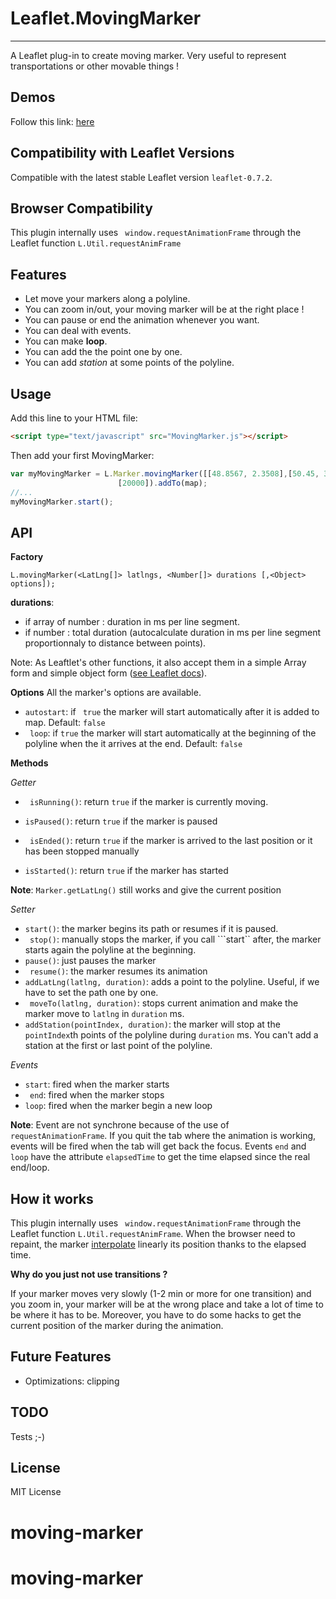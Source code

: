 Leaflet.MovingMarker
====================
----------


A Leaflet plug-in to create moving marker. Very useful to represent transportations or other movable things !

Demos
--------
Follow this link: [here](http://ewoken.github.io/Leaflet.MovingMarker)

Compatibility with Leaflet Versions
-----------------------------------

Compatible with the latest stable Leaflet version `leaflet-0.7.2`.

Browser Compatibility
-----------------------------------
This plugin internally uses ``` window.requestAnimationFrame``` through the Leaflet function ```L.Util.requestAnimFrame```

Features
--------

* Let move your markers along a polyline.
* You can zoom in/out, your moving marker will be at the right place ! 
* You can pause or end the animation whenever you want.
* You can deal with events.
* You can make **loop**.
* You can add the the point one by one.
* You can add *station* at some points of the polyline.

Usage
-----
Add this line to your HTML file:
```html
<script type="text/javascript" src="MovingMarker.js"></script>
```

Then add your first MovingMarker:

```javascript
var myMovingMarker = L.Marker.movingMarker([[48.8567, 2.3508],[50.45, 30.523333]],
						[20000]).addTo(map);
//...
myMovingMarker.start();
```

API
----

**Factory**
```
L.movingMarker(<LatLng[]> latlngs, <Number[]> durations [,<Object> options]);
```

**durations**:
*   if array of number : duration in ms per line segment.
*   if number : total duration (autocalculate duration in ms per line segment proportionnaly to distance between points).


Note: As Leaftlet's other functions, it also accept them in a simple Array form and simple object form ([see Leaflet docs](http://leafletjs.com/reference.html#latlng)).

**Options**
All the marker's options are available.

 - ```autostart```: if ``` true``` the marker will start automatically after it is added to map. Default: ```false```
 - ``` loop```: if ```true``` the marker will start automatically at the beginning of the polyline when the it arrives at the end. Default: ```false```

	
**Methods**

*Getter*

 - ``` isRunning()```: return ```true``` if the marker is currently moving.
 - ```isPaused()```: return ```true``` if the marker is paused
 
 - ``` isEnded()```: return ```true``` if the marker is arrived to the last position or it has been stopped manually
 
 - ```isStarted()```: return ```true``` if the marker has started

**Note**: ```Marker.getLatLng()``` still works and give the current position
 
*Setter*

 - ```start()```:  the marker begins its path or resumes if it is paused.
 - ``` stop()```: manually stops the marker, if you call ```start`` after, the marker starts again the polyline at the beginning.
 - ```pause()```: just pauses the marker
 - ``` resume()```: the marker resumes its animation
 - ```addLatLng(latlng, duration)```: adds a point to the polyline. Useful, if we have to set the path one by one.
 - ``` moveTo(latlng, duration)```: stops current animation and make the marker move to ```latlng``` in ```duration``` ms. 
 - ```addStation(pointIndex, duration)```: the marker will stop at the ```pointIndex```th points of the polyline during ```duration``` ms. You can't add a station at the first or last point of the polyline.
 
*Events*

 - ```start```: fired when the marker starts
 - ``` end```: fired when the marker stops 
 - ```loop```: fired when the marker begin a new loop

**Note**: Event are not synchrone because of the use of ```requestAnimationFrame```.  If you quit the tab where the animation is working, events will be fired when the tab will get back the focus. Events ```end``` and ```loop``` have the attribute ```elapsedTime``` to get the time elapsed since the real end/loop.

How it works
---------------
This plugin internally uses ``` window.requestAnimationFrame``` through the Leaflet function ```L.Util.requestAnimFrame```. When the browser need to repaint, the marker [interpolate](http://ewoken.github.io/Leaflet.MovingMarker) linearly its position thanks to the elapsed time.

**Why do you just not use transitions ?**

If your marker moves very slowly (1-2 min or more for one transition) and you zoom in, your marker will be at the wrong place and take a lot of time to be where it has to be. Moreover, you have to do some hacks to get the current position of the marker during the animation.



Future Features
----------------------

 - Optimizations: clipping

TODO
--------
Tests ;-)

License
----
MIT License

# moving-marker
# moving-marker

